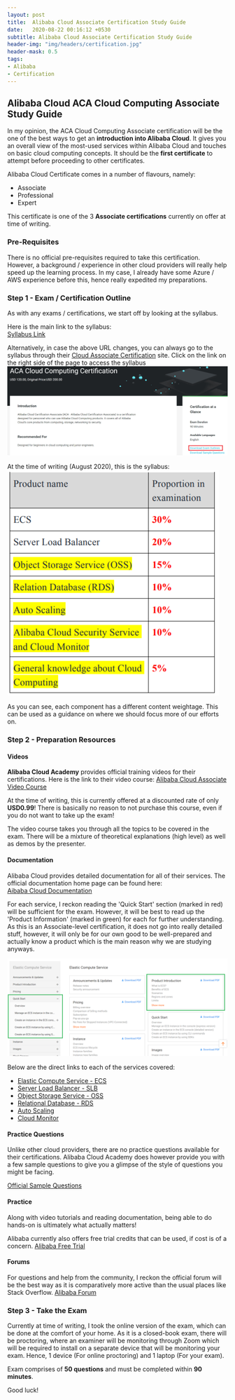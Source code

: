 ```yaml
---
layout: post
title:  Alibaba Cloud Associate Certification Study Guide
date:   2020-08-22 00:16:12 +0530
subtitle: Alibaba Cloud Associate Certification Study Guide
header-img: "img/headers/certification.jpg"
header-mask: 0.5
tags: 
- Alibaba
- Certification
---
```


## Alibaba Cloud ACA Cloud Computing Associate Study Guide

In my opinion, the ACA Cloud Computing Associate certification will be the one of the best ways to get an **introduction into Alibaba Cloud**. It gives you an overall view of the most-used services within Alibaba Cloud and touches on basic cloud computing concepts. It should be the **first certificate** to attempt before proceeding to other certificates.

Alibaba Cloud Certificate comes in a number of flavours, namely:

- Associate
- Professional
- Expert

This certificate is one of the 3 **Associate certifications** currently on offer at time of writing.

### Pre-Requisites

There is no official pre-requisites required to take this certification. However, a background / experience in other cloud providers will really help speed up the learning process. In my case, I already have some Azure / AWS experience before this, hence really expedited my preparations.

### Step 1 - Exam / Certification Outline

As with any exams / certifications, we start off by looking at the syllabus.

Here is the main link to the syllabus:\
[Syllabus Link](https://edu.alibabacloud.com/certification/aca_cloudcomputing?spm=a3c0i.11597324.1621765730.1.17594755Ni1sk2)

Alternatively, in case the above URL changes, you can always go to the syllabus through their [Cloud Associate Certification](https://edu.alibabacloud.com/certification/aca_cloudcomputing) site. Click on the link on the right side of the page to access the syllabus
![syllabus link](/img/posts/2020-08-21-alibaba-cloud-associate-certification-guide/aca-2.png)

At the time of writing (August 2020), this is the syllabus:
![syllabus](/img/posts/2020-08-21-alibaba-cloud-associate-certification-guide/aca-1.PNG)

As you can see, each component has a different content weightage. This can be used as a guidance on where we should focus more of our efforts on.

### Step 2 - Preparation Resources

#### Videos

**Alibaba Cloud Academy** provides official training videos for their certifications. Here is the link to their video course:
[Alibaba Cloud Associate Video Course](https://edu.alibabacloud.com/certification/clouder_acacloudcomputing)

At the time of writing, this is currently offered at a discounted rate of only **USD0.99**! There is basically no reason to not purchase this course, even if you do not want to take up the exam!

The video course takes you through all the topics to be covered in the exam. There will be a mixture of theoretical explanations (high level) as well as demos by the presenter.

#### Documentation

Alibaba Cloud provides detailed documentation for all of their services. The official documentation home page can be found here: \
[Aibaba Cloud Documentation](https://partners-intl.aliyun.com/help?spm=a2c63.p38356.a1.1.d4b659d85jLo5a_)

For each service, I reckon reading the 'Quick Start' section (marked in red) will be sufficient for the exam. However, it will be best to read up the 'Product Information' (marked in green) for each for further understanding. As this is an Associate-level certification, it does not go into really detailed stuff, however, it will only be for our own good to be well-prepared and actually know a product which is the main reason why we are studying anyways.

![syllabus](/img/posts/2020-08-21-alibaba-cloud-associate-certification-guide/aca-3.png)

Below are the direct links to each of the services covered:

- [Elastic Compute Service - ECS](https://www.alibabacloud.com/help/product/25365.htm?spm=a2c63.m28257.a1.1.48ff5922dQuSpH)
- [Server Load Balancer - SLB](https://partners-intl.aliyun.com/help/product/27537.htm?spm=a2c63.m28257.a1.27.13825922r11oJz)
- [Object Storage Service - OSS](https://partners-intl.aliyun.com/help/product/31815.htm?spm=a2c63.m28257.a1.11.13825922r11oJz)
- [Relational Database - RDS](https://partners-intl.aliyun.com/help/product/26090.htm?spm=a2c63.m28257.a1.18.13825922r11oJz)
- [Auto Scaling](https://partners-intl.aliyun.com/help/product/25855.htm?spm=a2c63.m28257.a1.7.13825922r11oJz)
- [Cloud Monitor](https://partners-intl.aliyun.com/help/product/28572.htm?spm=a2c63.m28257.a1.67.13825922r11oJz)

#### Practice Questions

Unlike other cloud providers, there are no practice questions available for their certifications. Alibaba Cloud Academy does however provide you with a few sample questions to give you a glimpse of the style of questions you might be facing.

[Official Sample Questions](https://files.alicdn.com/tpsservice/dfff1f4b098cd01af4bb8cd25255bb41.pdf?spm=a3c0i.11600316.6470661220.2.6ab921aaC9YNf3&file=dfff1f4b098cd01af4bb8cd25255bb41.pdf)

#### Practice

Along with video tutorials and reading documentation, being able to do hands-on is ultimately what actually matters!

Alibaba currently also offers free trial credits that can be used, if cost is of a concern.
[Alibaba Free Trial](https://www.alibabacloud.com/campaign/free-trial)

#### Forums

For questions and help from the community, I reckon the official forum will be the best way as it is comparatively more active than the usual places like Stack Overflow.
[Alibaba Forum](https://www.alibabacloud.com/forum)

### Step 3 - Take the Exam

Currently at time of writing, I took the online version of the exam, which can be done at the comfort of your home.
As it is a closed-book exam, there will be proctoring, where an examiner will be monitoring through Zoom which will be required to install on a separate device that will be monitoring your exam.
Hence, 1 device (For online proctoring) and 1 laptop (For your exam).

Exam comprises of **50 questions** and must be completed within **90 minutes**.

Good luck!
